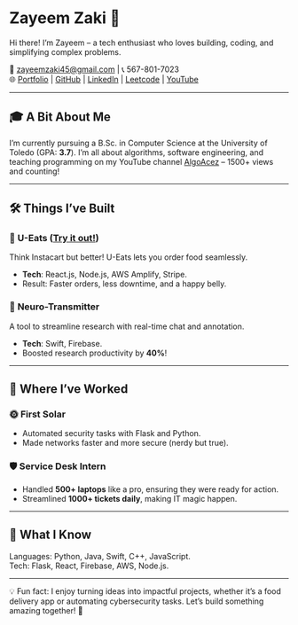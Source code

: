 # **Zayeem Zaki** 🚀  
Hi there! I’m Zayeem – a tech enthusiast who loves building, coding, and simplifying complex problems.  

📧 [zayeemzaki45@gmail.com](mailto:zayeemzaki45@gmail.com) | 📞 567-801-7023  
🌐 [Portfolio](https://zayeemzaki.github.io/my-portfolio/) | [GitHub](https://github.com/ZayeemZaki/) | [LinkedIn](https://www.linkedin.com/in/zayeem-zaki/) | [Leetcode](https://leetcode.com/u/zayeem_zaki/) | [YouTube](https://www.youtube.com/@AlgoAcez)  

---

## 🎓 **A Bit About Me**  
I’m currently pursuing a B.Sc. in Computer Science at the University of Toledo (GPA: **3.7**). I’m all about algorithms, software engineering, and teaching programming on my YouTube channel [AlgoAcez](https://www.youtube.com/@AlgoAcez) – 1500+ views and counting!  

---

## 🛠️ **Things I’ve Built**  
### 🍔 **U-Eats** ([Try it out!](https://main.d20ukwqpkslt8j.amplifyapp.com/))  
Think Instacart but better! U-Eats lets you order food seamlessly.  
- **Tech**: React.js, Node.js, AWS Amplify, Stripe.  
- Result: Faster orders, less downtime, and a happy belly.  

### 🧠 **Neuro-Transmitter**  
A tool to streamline research with real-time chat and annotation.  
- **Tech**: Swift, Firebase.  
- Boosted research productivity by **40%**!  

---

## 💼 **Where I’ve Worked**  
### 🌞 **First Solar**  
- Automated security tasks with Flask and Python.  
- Made networks faster and more secure (nerdy but true).  

### 🛡️ **Service Desk Intern**  
- Handled **500+ laptops** like a pro, ensuring they were ready for action.  
- Streamlined **1000+ tickets daily**, making IT magic happen.  

---

## 🔧 **What I Know**  
Languages: Python, Java, Swift, C++, JavaScript.  
Tech: Flask, React, Firebase, AWS, Node.js.  

---

💡 Fun fact: I enjoy turning ideas into impactful projects, whether it’s a food delivery app or automating cybersecurity tasks. Let’s build something amazing together! 🌟  
